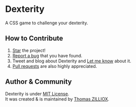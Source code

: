 Dexterity
========

A CSS game to challenge your dexterity.


How to Contribute
--------

1. [Star](https://github.com/tzi/Dexterity/stargazers) the project!
2. [Report a bug](https://github.com/tzi/Dexterity/issues/new) that you have found.
3. Tweet and blog about Dexterity and [Let me know](https://twitter.com/iamtzi) about it.
4. [Pull requests](CONTRIBUTING.md) are also highly appreciated.


Author & Community
--------

Dexterity is under [MIT License](http://tzi.mit-license.org/).<br>
It was created & is maintained by [Thomas ZILLIOX](http://tzi.fr).
